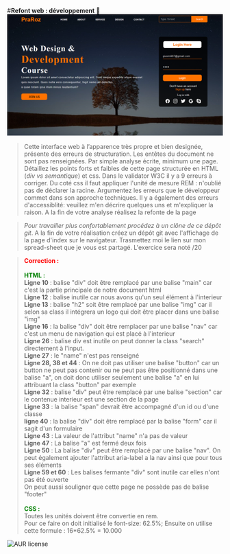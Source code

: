 #**Refont web : développement** 🚀 
![cover](./cover.PNG)
>Cette interface web à l’apparence très propre et bien designée, présente des erreurs de structuration. Les entêtes du document ne sont pas renseignées.
Par simple analyse écrite, minimum une page. Détaillez les points forts et faibles de cette page structurée en  HTML (_div vs semantique_) et css. Dans le validator W3C il y a 9 erreurs à corriger. Du coté css il faut appliquer l'unité de mesure REM :  n'oublié pas de déclarer la racine. Argumentez les erreurs que le développeur commet dans son approche techniques. Il y a également des erreurs d'accessiblité: veuillez m'en décrire quelques uns et m'expliquer la raison. A la fin de votre analyse réalisez la refonte de la page

> *Pour travailler plus confortablement procédez à un clône de ce dépôt git*.
> A la fin de votre réalisation créez un dépôt git avec l'affichage de la page d'index sur le navigateur.
> Trasmettez moi le lien sur mon spread-sheet que je vous est partagé. 
> L'exercice sera  noté /20



><font color="red">**Correction :**</font>\
\
<font color="green">**HTML :** </font>\
**Ligne 10** : balise "div" doit être remplacé par une balise "main" car c'est la partie principale de notre document html\
>**Ligne 12** : balise inutile car nous avons qu'un seul élément à l'interieur\
>**Ligne 13** : balise "h2" soit être remplacé par une balise "img" car il selon sa class il intégrera un logo qui doit être placer dans une balise "img"\
>**Ligne 16** : la balise "div" doit être remplacer par une balise "nav" car c'est un menu de navigation qui est placé à l'interieur\
>**Ligne 26** : balise div est inutile on peut donner la class "search" directement à l'input.\
>**Ligne 27** : le "name" n'est pas renseigné\
>**Ligne 28, 38 et 44** : On ne doit pas utiliser une balise "button" car un button ne peut pas contenir ou ne peut pas être positionné dans une balise "a", on doit donc utiliser seulement une balise "a" en lui attribuant la class "button" par exemple\
>**Ligne 32** : balise "div" peut être remplacé par une balise "section" car le contenue interieur est une section de la page\
>**Ligne 33** : la balise "span" devrait être accompagné d'un id ou d'une classe\
>**ligne 40** : la balise "div" doit être remplacé par la balise "form" car il sagit d'un formulaire\
>**Ligne 43** : La valeur de l'attribut "name" n'a pas de valeur\
>**Ligne 47** : La balise "a" est fermé deux fois\
>**Ligne 50** : La balise "div" peut être remplacé par une balise "nav". On peut également ajouter l'attribut aria-label a la nav ainsi que pour tous ses éléments\
>**Ligne 59 et 60** : Les balises fermante "div" sont inutile car elles n'ont pas été ouverte\
>On peut aussi souligner que cette page ne possède pas de balise "footer"\
\
<font color="green">**CSS :** </font>\
>Toutes les unités doivent être convertie en rem.\
Pour ce faire on doit initialisé le font-size: 62.5%;
Ensuite on utilise cette formule : 16*62.5% = 10.000

![AUR license](https://img.shields.io/aur/license/c)